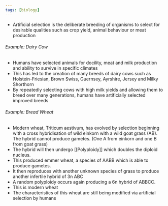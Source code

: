 ```yaml
---
tags: [biology]
---
```

- Artificial selection is the deliberate breeding of organisms to select for desirable qualities such as crop yield, animal behaviour or meat production

###### Example: Dairy Cow
- Humans have selected animals for docility, meat and milk production and ability to survive in specific climates
- This has led to the creation of many breeds of dairy cows such as Holstein-Friesian, Brown Swiss, Guernsey, Ayrshire, Jersey and Milky Shorthorn
- By repeatedly selecting cows with high milk yields and allowing them to breed over many generations, humans have artificially selected improved breeds

###### Example: Bread Wheat
- Modern wheat, Triticum aestivum, has evolved by selection beginning with a cross hybridisation of wild einkorn with a wild goat grass (AB). The hybrid cannot produce gametes. (One A from einkorn and one B from goat grass)
- The hybrid will then undergo [[Polyploidy]] which doubles the diploid nucleus.
- This produced emmer wheat, a species of AABB which is able to produce gametes.
- It then reproduces with another unknown species of grass to produce another infertile hybrid of 3n ABC
- A random polyploidy occurs again producing a 6n hybrid of ABBCC.
- This is modern wheat
- The characteristics of this wheat are still being modified via artificial selection by humans
